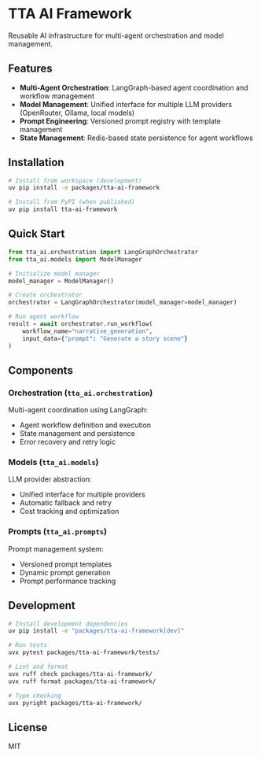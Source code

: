 # TTA AI Framework

Reusable AI infrastructure for multi-agent orchestration and model management.

## Features

- **Multi-Agent Orchestration**: LangGraph-based agent coordination and workflow management
- **Model Management**: Unified interface for multiple LLM providers (OpenRouter, Ollama, local models)
- **Prompt Engineering**: Versioned prompt registry with template management
- **State Management**: Redis-based state persistence for agent workflows

## Installation

```bash
# Install from workspace (development)
uv pip install -e packages/tta-ai-framework

# Install from PyPI (when published)
uv pip install tta-ai-framework
```

## Quick Start

```python
from tta_ai.orchestration import LangGraphOrchestrator
from tta_ai.models import ModelManager

# Initialize model manager
model_manager = ModelManager()

# Create orchestrator
orchestrator = LangGraphOrchestrator(model_manager=model_manager)

# Run agent workflow
result = await orchestrator.run_workflow(
    workflow_name="narrative_generation",
    input_data={"prompt": "Generate a story scene"}
)
```

## Components

### Orchestration (`tta_ai.orchestration`)

Multi-agent coordination using LangGraph:
- Agent workflow definition and execution
- State management and persistence
- Error recovery and retry logic

### Models (`tta_ai.models`)

LLM provider abstraction:
- Unified interface for multiple providers
- Automatic fallback and retry
- Cost tracking and optimization

### Prompts (`tta_ai.prompts`)

Prompt management system:
- Versioned prompt templates
- Dynamic prompt generation
- Prompt performance tracking

## Development

```bash
# Install development dependencies
uv pip install -e "packages/tta-ai-framework[dev]"

# Run tests
uvx pytest packages/tta-ai-framework/tests/

# Lint and format
uvx ruff check packages/tta-ai-framework/
uvx ruff format packages/tta-ai-framework/

# Type checking
uvx pyright packages/tta-ai-framework/
```

## License

MIT
